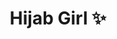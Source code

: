 ---
templateKey: 'product-page'
path: /products
title: Hijab Girl ✨
image: /img/yuhu.jpg
heading: Hijab yang Memancarkan Kepercayaan Diri
description: >-
  Hijab Girl adalah pilihan terbaik bagi wanita yang ingin tampil elegan dan percaya diri dengan hijab berkualitas. Kami menghadirkan koleksi hijab modern yang nyaman, stylish, dan sesuai dengan berbagai gaya. Dengan bahan terbaik dan desain yang inovatif, kami memastikan setiap hijab yang kami tawarkan mencerminkan keindahan dan keanggunan.
intro:
  blurbs:
    - image: /img/motif.png
      text: >
        Kami menyediakan hijab dengan berbagai bahan berkualitas seperti voal, satin, dan pashmina. Setiap produk dirancang untuk memberikan kenyamanan maksimal dan tampilan yang anggun dalam berbagai kesempatan.
    - image: /img/hijabbbb.png
      text: >
        Dapatkan berbagai pilihan warna dan motif hijab yang sesuai dengan gaya dan kebutuhan Anda. Hijab Girl menghadirkan desain eksklusif yang elegan dan modern.
    - image: /img/hij.png
      text: >
        Kami percaya bahwa hijab adalah simbol kekuatan dan kepercayaan diri. Oleh karena itu, kami mendukung perempuan dalam berkarya dan mengembangkan potensinya melalui berbagai program pemberdayaan.
    - image: /img/pink.png
      text: >
        Sebagian dari keuntungan kami disalurkan untuk mendukung pendidikan dan pelatihan bagi perempuan di berbagai komunitas. Dengan membeli produk kami, Anda ikut serta dalam membangun masa depan yang lebih baik bagi sesama.
  heading: Hijab Berkualitas dengan Desain Eksklusif
  description: >
     Kami menggunakan bahan berkualitas tinggi yang lembut, ringan, dan mudah dibentuk. Dengan berbagai pilihan warna dan desain, hijab kami cocok untuk berbagai kesempatan, mulai dari santai hingga formal.
main:
  heading: Hijab terbaik tanpa kompromi
  description: >
    Kami percaya bahwa hijab bukan hanya soal penampilan, tapi juga tentang kenyamanan, kualitas dan makna. Karena itu, kami sangat teliti dan transparan dalam setiap langkah proses pembuatan hijab kami.
    Kami memilih bahan terbaik dari sumber terpercaya, memastikan setiap helai kain nyaman di kulit, tahan lama, dan ramah lingkungan. Kami juga bekerja langsung dengan para pengrajin lokal untuk menjamin proses produksi yang adil dan memberdayakan.
    Bagi kami hijab bukan sekadar produk ia adalah simbol kepercayaan diri, keanggunan, dan komitmen terhadap nilai-nilai. Tanpa kompromi.
    
    
    
  image1:
    alt: A close-up of a paper filter filled with ground coffee
    image: /img/mot.jpg
  image2:
    alt: A green cup of a coffee on a wooden table
    image: /img/tif.jpg
  image3:
    alt: Coffee beans
    image: /img/den.jpg
testimonials:
  - author: Fatimah Az-zahra
    quote: >-
      Hijab girl adalah pilihan tepat bagi mereka yang ingin mengekspresikann keindahan dalam kesederhanaan. Aku menyukai bagaimana hijab mencerminkan kepercayaan diri, kesopanan, dan kekuatan seorang wanita.
      
  - author: Aisyah Ramadhani
    quote: >-
      Hijab Girl adalah pilihan utama kalau kamu mencari hijab berkualitas dan penuh makna. Aku suka bagaimana mereka mengangkat kepercayaan diri perempuan dan tetap menjaga nilai-nilai dalam setiap desainnya.
full_image: /img/tas.jpg
pricing:
  heading: Langganan Bulanan
  description: >-
    Kami ingin membuat hijab yang nyaman dan stylish jadi bagian keseharianmu
    Pilih salah satu paket langganan bulanan kami dan dapatkan hijab faforitmu langsung kerumah setiap bulan.
    Hubungi kami untuk detail lebih lanjut dan info pembayaran.
  plans:
    - description:  'Cocok untuk kamu yang suka tampil simple dan rapi setiap hari'
      items:
        - 2 hijab pilihan perbulan
        - Bahan katun, voile, atau jersey"
        - Warna netral atau pastel"
      plan: Mini
      price: 'Rp150.000 / bulan'
    - description: 'Pas untuk kamu yang suka gaya baru dan tampil stylish!'
      items:
        - 4 hijab per bulan
        - Beragam bahan premium (sifon, silk, katun)
        - Motif dan warna beragam
      plan: Midi
      price: 'Rp250.000 / bulan'
    - description: Pnya selera unik? Ingin batch kecil dengan pilihan spesial? Paket ini untuk kamu.
      items:
        - Jumlah dan bahan sesuai permintaan
        - Bisa mix warna, motif, dan bahan 
        - Bebas atur sendiri
      plan: Custom
      price: '??'
---